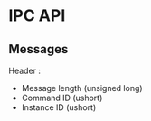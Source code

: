 # IPC API

## Messages

Header :

- Message length (unsigned long)
- Command ID (ushort)
- Instance ID (ushort)